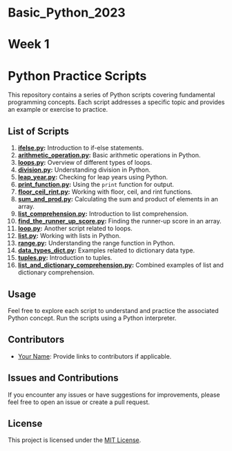 # Basic_Python_2023

# Week 1
# Python Practice Scripts

This repository contains a series of Python scripts covering fundamental programming concepts. Each script addresses a specific topic and provides an example or exercise to practice.

## List of Scripts

1. **[ifelse.py](ifelse.py):** Introduction to if-else statements.
2. **[arithmetic_operation.py](arithmetic_operation.py):** Basic arithmetic operations in Python.
3. **[loops.py](loops.py):** Overview of different types of loops.
4. **[division.py](division.py):** Understanding division in Python.
5. **[leap_year.py](leap_year.py):** Checking for leap years using Python.
6. **[print_function.py](print_function.py):** Using the `print` function for output.
7. **[floor_ceil_rint.py](floor_ceil_rint.py):** Working with floor, ceil, and rint functions.
8. **[sum_and_prod.py](sum_and_prod.py):** Calculating the sum and product of elements in an array.
9. **[list_comprehension.py](list_comprehension.py):** Introduction to list comprehension.
10. **[find_the_runner_up_score.py](find_the_runner_up_score.py):** Finding the runner-up score in an array.
11. **[loop.py](loop.py):** Another script related to loops.
12. **[list.py](list.py):** Working with lists in Python.
13. **[range.py](range.py):** Understanding the range function in Python.
14. **[data_types_dict.py](data_types_dict.py):** Examples related to dictionary data type.
15. **[tuples.py](tuples.py):** Introduction to tuples.
16. **[list_and_dictionary_comprehension.py](list_and_dictionary_comprehension.py):** Combined examples of list and dictionary comprehension.

## Usage

Feel free to explore each script to understand and practice the associated Python concept. Run the scripts using a Python interpreter.

## Contributors

- [Your Name](https://github.com/your-username): Provide links to contributors if applicable.

## Issues and Contributions

If you encounter any issues or have suggestions for improvements, please feel free to open an issue or create a pull request.

## License

This project is licensed under the [MIT License](LICENSE).
